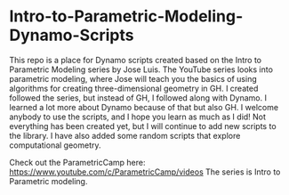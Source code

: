 # Intro-to-Parametric-Modeling-Dynamo-Scripts
This repo is a place for Dynamo scripts created based on the Intro to Parametric Modeling series by Jose Luis. The YouTube series looks into parametric modeling, where Jose will teach you the basics of using algorithms for creating three-dimensional geometry in GH. I created followed the series, but instead of GH, I followed along with Dynamo. I learned a lot more about Dynamo because of that but also GH. I welcome anybody to use the scripts, and I hope you learn as much as I did! Not everything has been created yet, but I will continue to add new scripts to the library. I have also added some random scripts that explore computational geometry.

Check out the ParametricCamp here: https://www.youtube.com/c/ParametricCamp/videos The series is Intro to Parametric modeling.
